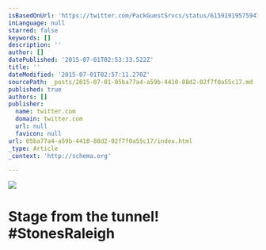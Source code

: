 ```yaml
---
isBasedOnUrl: 'https://twitter.com/PackGuestSrvcs/status/615919195759476736'
inLanguage: null
starred: false
keywords: []
description: ''
author: []
datePublished: '2015-07-01T02:53:33.522Z'
title: ''
dateModified: '2015-07-01T02:57:11.270Z'
sourcePath: _posts/2015-07-01-05ba77a4-a59b-4410-88d2-02f7f0a55c17.md
published: true
authors: []
publisher:
  name: twitter.com
  domain: twitter.com
  url: null
  favicon: null
url: 05ba77a4-a59b-4410-88d2-02f7f0a55c17/index.html
_type: Article
_context: 'http://schema.org'

---
```

![](https://pbs.twimg.com/media/CIwvPsNWwAAN4-F.jpg:large)

# Stage from the tunnel! \#StonesRaleigh